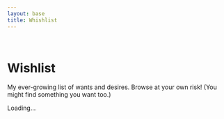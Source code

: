 ```yaml
---
layout: base
title: Whishlist
---
```


<br/>

# Wishlist
My ever-growing list of wants and desires. Browse at your own risk! (You might find something you want too.)



<div id="wishlist-container">
  <div id="wishlist-container__list" class="row">  
    <div class="col-auto mx-auto my-5">
        <div class="spinner-border" role="status">
            <span class="visually-hidden">Loading...</span>
        </div>
    </div>
    </div>
</div>


<!-- Template for the product card -->
<script id="product-card-template" type="text/template">
    <div class="col-auto">
        <div class="card mb-3" style="width: 18rem;">
            <a href="@@productUrl@@" target="_blank" style="min-height: 200px; display: inline-flex;">@@imageHtml@@</a>
            <div class="card-body">
                <h5 class="card-title h6">@@title@@</h5>
                <p class="card-text">@@description@@</p>
                <a class="icon-link icon-link-hover fs-6" style="--bs-icon-link-transform: translate3d(0, -.125rem, 0);" href="@@productUrl@@" target="_blank">View Product</a>
            </div>
        </div>
    </div>
</script>


<script>
  const boardUrl = 'https://trello.com/b/NjOxqya1.json';
  const awsWishlistUrl = 'https://get-my-whishlist.dassolucas.workers.dev/';

  // Function to fetch JSON data
  async function fetchJson(url) {
    const response = await fetch(url);
    if (!response.ok) {
      throw new Error(`HTTP error! Status: ${response.status}`);
    }
    return response.json();
  }

  // Function to fetch HTML data
  async function fetchHtml(url) {
    const response = await fetch(url);
    if (!response.ok) {
      throw new Error(`HTTP error! Status: ${response.status}`);
    }
    return response.text();
  }

  // Function to process Trello data
  async function processTrelloData() {
    try {
      const boardData = await fetchJson(boardUrl);
      if (boardData.lists && boardData.lists.length > 0) {
        const firstListId = boardData.lists[0].id;
        return boardData.cards.filter(card => card.idList === firstListId).map(card => {
          let description = card.desc || '';
          let url = '';
          const urlRegex = /(https?:\/\/[^\s]+)/g;
          const urlMatch = description.match(urlRegex);

          if (urlMatch && urlMatch.length > 0) {
            url = urlMatch[0];
            description = description.replace(url, '').trim();
          }

          let thumb = null;
          if (card.attachments && card.attachments.length > 0) {
            const imageAttachment = card.attachments.find(attachment => attachment.url && attachment.name);
            if (imageAttachment) {
              thumb = imageAttachment.url;
            }
          }

          return {
            title: card.name,
            description: description,
            url: url,
            thumb: thumb
          };
        });
      } else {
        console.warn("No lists found on the Trello board.");
        return [];
      }
    } catch (error) {
      console.error('Error fetching or processing Trello data:', error);
      return [];
    }
  }

  // Function to process AWS wishlist data
  async function processAwsWishlistData() {
    try {
      const html = await fetchHtml(awsWishlistUrl);
      return parseWishlistItems(html);
    } catch (error) {
      console.error('Error fetching or processing AWS wishlist data:', error);
      return [];
    }
  }

  // Function to parse AWS wishlist HTML
  function parseWishlistItems(html) {
    const items = [];
    const parser = new DOMParser();
    const doc = parser.parseFromString(html, 'text/html');

    const productList = doc.getElementById('wl-item-view');
    if (!productList) {
      console.log('Could not find <div id="wl-item-view"');
      return items;
    }

    const itemElements = productList.querySelectorAll('li.g-item-sortable');

    itemElements.forEach(itemElement => {
      const item = {};

      // Extract image URL and title
      const imgElement = itemElement.querySelector('img');
      if (imgElement) {
        item.thumb = imgElement.getAttribute('src');
        item.title = imgElement.getAttribute('alt');

        // Cleanup the image URL
        if (item.thumb) {
          const dotIndex = item.thumb.indexOf('._');
          if (dotIndex !== -1) {
            item.thumb = item.thumb.substring(0, dotIndex) + item.thumb.substring(item.thumb.lastIndexOf('.'));
          }
        }
      } else {
        item.thumb = null;
        item.title = null;
      }

      // Extract product URL
      const linkElement = itemElement.querySelector('a.a-link-normal');
      if (linkElement) {
        item.url = linkElement.getAttribute('href');
        item.url = item.url.startsWith('/') ? `https://www.amazon.com${item.url}` : item.url;
      } else {
        item.url = null;
      }

      item.description = null; // Description is not available

      items.push({ title: item.title, description: item.description, url: item.url, thumb: item.thumb });
    });

    return items;
  }

  // Function to render the combined product list
  async function renderProductList() {
    const wishlistContainer = document.getElementById('wishlist-container__list');
    if (!wishlistContainer) {
      console.error("Element with ID 'wishlist-container' not found.");
      return;
    }

    try {
      const trelloProducts = await processTrelloData();
      const awsProducts = await processAwsWishlistData();

      // Merge the two product lists
      const combinedProducts = [...trelloProducts, ...awsProducts];

      // Get the template
      const template = document.getElementById('product-card-template').textContent;

      // Render the products as HTML
      let cardsListHtml = '';
      combinedProducts.forEach(product => {
        // Create the image tag
        const imageHtml = product.thumb ? `<img src="${product.thumb}" class="card-img-top" alt="${product.title}" style="align-self: center;">` : '';

        // Populate the template with data
        let cardHtml = template.replace('@@imageHtml@@', imageHtml)
                               .replace('@@title@@', product.title || '')
                               .replace('@@description@@', product.description || '')
                               .replace(/@@productUrl@@/g, product.url);

        cardsListHtml += cardHtml;
      });

      wishlistContainer.innerHTML = cardsListHtml;

    } catch (error) {
      console.error('Error rendering product list:', error);
      wishlistContainer.innerHTML = `<p>Error loading wishlist. Check the console for details.</p>`;
    }
  }

  // Call the render function
  renderProductList();
</script>
